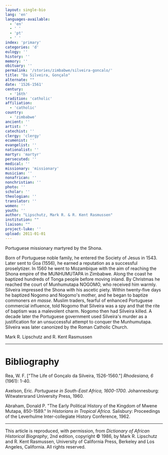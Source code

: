 ```yaml
---
layout: single-bio
lang: 'en'
languages-available:
  - 'en'
  - ' '
  - 'pt'
  - ' '
index: 'primary'
categories: 'd'
eulogy: ''
history: ''
memory: ''
obituary: ''
permalink: '/stories/zimbabwe/silveira-goncalo/'
title: "Da Silveira, Gonçalo"
alternate: ""
date: '1526-1561'
century:
  - '16th'
tradition: 'catholic'
affiliation:
  - 'catholic'
country:
  - 'zimbabwe'
ancient: ''
artist: ''
catechist: ''
clergy: 'clergy'
ecumenist: ''
evangelist: ''
nationalist: ''
martyr: 'martyr'
persecuted: ''
medical: ''
missionary: 'missionary'
musician: ''
nonafrican: ''
nonchristian: ''
photo: ''
scholar: ''
theologian: ''
translator: ''
women: ''
youth: ''
author: "Lipschutz, Mark R. & R. Kent Rasmussen"
institution: ""
liaison: ""
project-luke: ''
upload: 2011-01-01
---
```




Portuguese missionary martyred by the Shona.

Born of Portuguese noble family, he entered the Society of Jesus in 1543.  Later sent to Goa (1556), he earned a reputation as a successful proselytizer.  In 1560 he went to Mozambique with the aim of reaching the Shona empire of the MUNHUMUTAPA in Zimbabwe.  Along the coast he baptized hundreds of Tonga people before moving inland.  By Christmas he reached the court of Munhumutapa NOGOMO, who received him warmly.  Silveira impressed the Shona with his ascetic piety.  Within twenty-five days he baptized Nogomo and Nogomo's mother, and he began to baptize commoners *en masse*.  Muslim traders, fearful of enhanced Portuguese commercial influence, told Nogomo that Silveira was a spy and that the rite of baptism was a malevolent charm.  Nogomo then had Silveira killed.  A decade later the Portuguese government used Silveira's murder as a justification for an unsuccessful attempt to conquer the Munhumutapa.  Silveira was later canonized by the Roman Catholic Church.

Mark R. Lipschutz and R. Kent Rasmussen

---

# Bibliography

Rea, W. F.  ["The Life of Gon&ccedil;alo da Silveira, 1526-1560."]  *Rhodesiana, 6* (1961): 1-40.

Axelson, Eric.  *Portuguese in South-East Africa, 1600-1700.*  Johannesburg: Witwatersrand University Press, 1960.

Abraham, Donald P.  "The Early Political History of the Kingdom of Mwene Mutapa, 850-1589."  In *Historians in Tropical Africa.*  Salisbury: Proceedings of the Leverhulme Inter-collegiate History Conference, 1962.

---

This article is reproduced, with permission, from *Dictionary of African Historical Biography*, 2nd edition, copyright &copy; 1986, by Mark R. Lipschutz and R. Kent Rasmussen,  University of California Press, Berkeley and Los Angeles, California.  All rights reserved.
